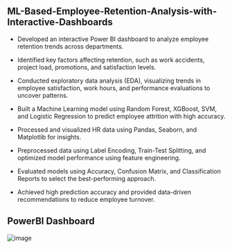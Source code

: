 ## ML-Based-Employee-Retention-Analysis-with-Interactive-Dashboards

* Developed an interactive Power BI dashboard to analyze employee retention trends across departments.
  
* Identified key factors affecting retention, such as work accidents, project load, promotions, and satisfaction levels.
  
* Conducted exploratory data analysis (EDA), visualizing trends in employee satisfaction, work hours, and performance evaluations to uncover patterns.

* Built a Machine Learning model using Random Forest, XGBoost, SVM, and Logistic Regression to predict employee attrition with high accuracy.
  
* Processed and visualized HR data using Pandas, Seaborn, and Matplotlib for insights.
  
* Preprocessed data using Label Encoding, Train-Test Splitting, and optimized model performance using feature engineering.
  
* Evaluated models using Accuracy, Confusion Matrix, and Classification Reports to select the best-performing approach.
  
* Achieved high prediction accuracy and provided data-driven recommendations to reduce employee turnover.

## PowerBI Dashboard

![image](https://github.com/user-attachments/assets/f674b786-5e76-4c35-bde4-de74ac700ad9)
